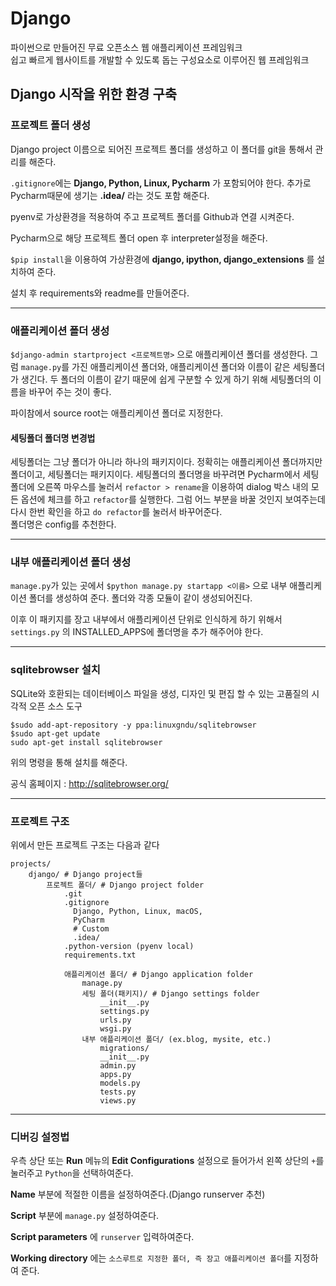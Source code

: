 # Django

파이썬으로 만들어진 무료 오픈소스 웹 애플리케이션 프레임워크<br>
쉽고 빠르게 웹사이트를 개발할 수 있도록 돕는 구성요소로 이루어진 웹 프레임워크

## Django 시작을 위한 환경 구축

### 프로젝트 폴더 생성

Django project 이름으로 되어진 프로젝트 폴더를 생성하고 이 폴더를 git을 통해서 관리를 해준다.

`.gitignore`에는 **Django, Python, Linux, Pycharm** 가 포함되어야 한다. 추가로 Pycharm때문에 생기는 **.idea/** 라는 것도 포함 해준다.

pyenv로 가상환경을 적용하여 주고 프로젝트 폴더를 Github과 연결 시켜준다.

Pycharm으로 해당 프로젝트 폴더 open 후 interpreter설정을 해준다.

`$pip install`을 이용하여 가상환경에 **django, ipython, django_extensions** 를 설치하여 준다.

설치 후 requirements와 readme를 만들어준다.

---

### 애플리케이션 폴더 생성

`$django-admin startproject <프로젝트명>` 으로 애플리케이션 폴더를 생성한다. 그럼 `manage.py`를 가진 애플리케이션 폴더와, 애플리케이션 폴더와 이름이 같은 세팅폴더가 생긴다. 두 폴더의 이름이 같기 때문에 쉽게 구분할 수 있게 하기 위해 세팅폴더의 이름을 바꾸어 주는 것이 좋다.

파이참에서 source root는 애플리케이션 폴더로 지정한다.

#### 세팅폴더 폴더명 변경법

세팅폴더는 그냥 폴더가 아니라 하나의 패키지이다. 정확히는 애플리케이션 폴더까지만 폴더이고, 세팅폴더는 패키지이다. 세팅폴더의 폴더명을 바꾸려면 Pycharm에서 세팅폴더에 오른쪽 마우스를 눌러서 `refactor > rename`을 이용하여 dialog 박스 내의 모든 옵션에 체크를 하고 `refactor`를 실행한다. 그럼 어느 부분을 바꿀 것인지 보여주는데 다시 한번 확인을 하고 `do refactor`를 눌러서 바꾸어준다.<br>
폴더명은 config를 추천한다.

---

### 내부 애플리케이션 폴더 생성

`manage.py`가 있는 곳에서 `$python manage.py startapp <이름>` 으로 내부 애플리케이션 폴더를 생성하여 준다. 폴더와 각종 모듈이 같이 생성되어진다.

이후 이 패키지를 장고 내부에서 애플리케이션 단위로 인식하게 하기 위해서 `settings.py` 의 INSTALLED_APPS에 폴더명을 추가 해주어야 한다.

---

### sqlitebrowser 설치

SQLite와 호환되는 데이터베이스 파일을 생성, 디자인 및 편집 할 수 있는 고품질의 시각적 오픈 소스 도구

```
$sudo add-apt-repository -y ppa:linuxgndu/sqlitebrowser
$sudo apt-get update
sudo apt-get install sqlitebrowser
```

위의 명령을 통해 설치를 해준다.

공식 홈페이지 : http://sqlitebrowser.org/

---

### 프로젝트 구조

위에서 만든 프로젝트 구조는 다음과 같다

```
projects/
	django/ # Django project들
		프로젝트 폴더/ # Django project folder
			.git
			.gitignore
			  Django, Python, Linux, macOS,
			  PyCharm
			  # Custom
			  .idea/
			.python-version (pyenv local)
			requirements.txt

			애플리케이션 폴더/ # Django application folder
				manage.py
				세팅 폴더(패키지)/ # Django settings folder
					__init__.py
					settings.py
					urls.py
					wsgi.py
				내부 애플리케이션 폴더/ (ex.blog, mysite, etc.)
					migrations/
					__init__.py
					admin.py
					apps.py
					models.py
					tests.py
					views.py	
```

---

### 디버깅 설정법

우측 상단 또는 **Run** 메뉴의 **Edit Configurations** 설정으로 들어가서 왼쪽 상단의 `+`를 눌러주고 `Python`을 선택하여준다.

**Name** 부분에 적절한 이름을 설정하여준다.(Django runserver 추천) 

**Script** 부분에 `manage.py` 설정하여준다.

**Script parameters** 에 `runserver` 입력하여준다.

**Working directory** 에는 `소스루트로 지정한 폴더, 즉 장고 애플리케이션 폴더`를 지정하여 준다.